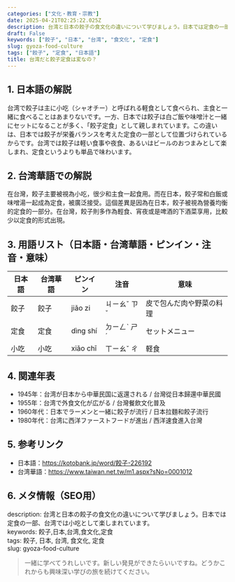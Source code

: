 ```yaml
---
categories: ["文化・教育・宗教"]
date: 2025-04-21T02:25:22.025Z
description: 台湾と日本の餃子の食文化の違いについて学びましょう。日本では定食の一部、台湾では小吃として楽しまれています。
draft: False
keywords: ["餃子", "日本", "台湾", "食文化", "定食"]
slug: gyoza-food-culture
tags: ["餃子", "定食", "日本語"]
title: 台湾だと餃子定食は変なの？
---
```




## 1. 日本語の解説  
台湾で餃子は主に小吃（シャオチー）と呼ばれる軽食として食べられ、主食と一緒に食べることはあまりないです。一方、日本では餃子は白ご飯や味噌汁と一緒にセットになることが多く、「餃子定食」として親しまれています。この違いは、日本では餃子が栄養バランスを考えた定食の一部として位置づけられているからです。台湾では餃子は軽い食事や夜食、あるいはビールのおつまみとして楽しまれ、定食というよりも単品で味わいます。

## 2. 台湾華語での解説  
在台灣，餃子主要被視為小吃，很少和主食一起食用。而在日本，餃子常和白飯或味噌湯一起成為定食，被廣泛接受。這個差異是因為在日本，餃子被視為營養均衡的定食的一部分。在台灣，餃子則多作為輕食、宵夜或是啤酒的下酒菜享用，比較少以定食的形式出現。

## 3. 用語リスト（日本語・台湾華語・ピンイン・注音・意味）  
| 日本語     | 台湾華語  | ピンイン   | 注音     | 意味                  |
|------------|-----------|------------|----------|-----------------------|
| 餃子       | 餃子     | jiǎo zi    | ㄐㄧㄠˇ ㄗˇ | 皮で包んだ肉や野菜の料理  |
| 定食       | 定食     | dìng shí   | ㄉㄧㄥˋ ㄕˊ | セットメニュー          |
| 小吃       | 小吃     | xiǎo chī   | ㄒㄧㄠˇ ㄔ | 軽食                  |

## 4. 関連年表  
- 1945年：台湾が日本から中華民国に返還される / 台灣從日本歸還中華民國  
- 1955年：台湾で外食文化が広がる / 台灣餐飲文化普及  
- 1960年代：日本でラーメンと一緒に餃子が流行 / 日本拉麵和餃子流行  
- 1980年代：台湾に西洋ファーストフードが進出 / 西洋速食進入台灣  

## 5. 参考リンク  
- 日本語：https://kotobank.jp/word/餃子-226192
- 台湾華語：https://www.taiwan.net.tw/m1.aspx?sNo=0001012

## 6. メタ情報（SEO用）  
description: 台湾と日本の餃子の食文化の違いについて学びましょう。日本では定食の一部、台湾では小吃として楽しまれています。  
keywords: 餃子,日本,台湾,食文化,定食  
tags: 餃子, 日本, 台湾, 食文化, 定食  
slug: gyoza-food-culture

> 一緒に学べてうれしいです。新しい発見ができたらいいですね。どうかこれからも興味深い学びの旅を続けてください。